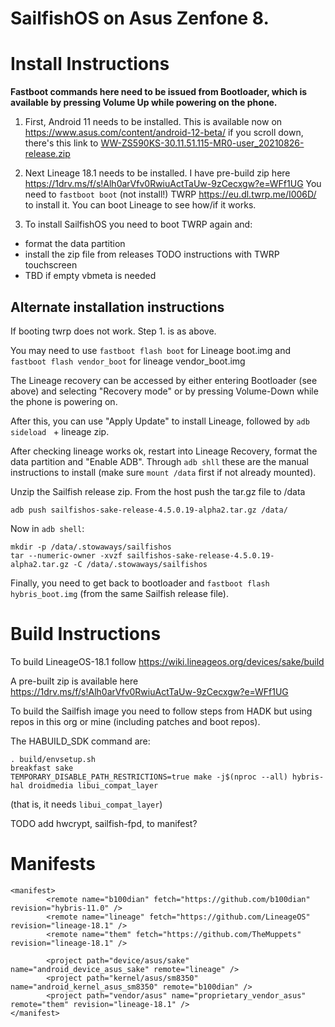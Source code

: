 
SailfishOS on Asus Zenfone 8.
===

Install Instructions
===
**Fastboot commands here need to be issued from Bootloader, which is available by pressing Volume Up while powering on the phone.**

1. First, Android 11 needs to be installed. This is available now on https://www.asus.com/content/android-12-beta/ if you scroll down, there's this link to [WW-ZS590KS-30.11.51.115-MR0-user_20210826-release.zip](https://dlcdnets.asus.com/pub/ASUS/ZenFone/ZS590KS/WW-ZS590KS-30.11.51.115-MR0-user_20210826-release.zip)

1. Next Lineage 18.1 needs to be installed. I have pre-build zip here https://1drv.ms/f/s!Alh0arVfv0RwiuActTaUw-9zCecxgw?e=WFf1UG 
You need to `fastboot boot` (not install!) TWRP  https://eu.dl.twrp.me/I006D/ to install it.
You can boot Lineage to see how/if it works. 

1. To install SailfishOS you need to boot TWRP again and:
- format the data partition
- install the zip file from releases TODO instructions with TWRP touchscreen
- TBD if empty vbmeta is needed

Alternate installation instructions
--
If booting twrp does not work.
Step 1. is as above.

You may need to use `fastboot flash boot` for Lineage boot.img and `fastboot flash vendor_boot` for lineage vendor_boot.img

The Lineage recovery can be accessed by either entering Bootloader (see above) and selecting "Recovery mode" or by pressing Volume-Down while the phone is powering on.

After this, you can use "Apply Update" to install Lineage, followed by `adb sideload ` + lineage zip.

After checking lineage works ok, restart into Lineage Recovery, format the data partition and "Enable ADB".
Through `adb shll` these are the manual instructions to install (make sure `mount /data` first if not already mounted).

Unzip the Sailfish release zip.
From the host push the tar.gz file to /data
```
adb push sailfishos-sake-release-4.5.0.19-alpha2.tar.gz /data/
```

Now in `adb shell`:
```
mkdir -p /data/.stowaways/sailfishos
tar --numeric-owner -xvzf sailfishos-sake-release-4.5.0.19-alpha2.tar.gz -C /data/.stowaways/sailfishos
```

Finally, you need to get back to bootloader and `fastboot flash hybris_boot.img` (from the same Sailfish release file).

Build Instructions
===
To build LineageOS-18.1 follow https://wiki.lineageos.org/devices/sake/build

A pre-built zip is available here https://1drv.ms/f/s!Alh0arVfv0RwiuActTaUw-9zCecxgw?e=WFf1UG

To build the Sailfish image you need to follow steps from HADK but using repos in this org or mine (including patches and boot repos).

The HABUILD_SDK command are: 
```
. build/envsetup.sh
breakfast sake
TEMPORARY_DISABLE_PATH_RESTRICTIONS=true make -j$(nproc --all) hybris-hal droidmedia libui_compat_layer
```
(that is, it needs `libui_compat_layer`)

TODO add hwcrypt, sailfish-fpd, to manifest?

Manifests
===
```
<manifest>
        <remote name="b100dian" fetch="https://github.com/b100dian" revision="hybris-11.0" />
        <remote name="lineage" fetch="https://github.com/LineageOS" revision="lineage-18.1" />
        <remote name="them" fetch="https://github.com/TheMuppets" revision="lineage-18.1" />

        <project path="device/asus/sake" name="android_device_asus_sake" remote="lineage" />
        <project path="kernel/asus/sm8350" name="android_kernel_asus_sm8350" remote="b100dian" />
        <project path="vendor/asus" name="proprietary_vendor_asus" remote="them" revision="lineage-18.1" />
</manifest>
````
